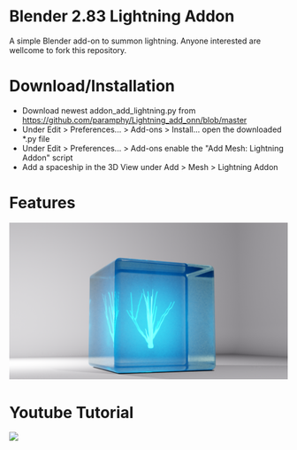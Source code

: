 # Blender 2.83 Lightning Addon
A simple Blender add-on to summon lightning.
Anyone interested are wellcome to fork this repository.

# Download/Installation
* Download newest addon_add_lightning.py from https://github.com/paramphy/Lightning_add_onn/blob/master
* Under Edit > Preferences... > Add-ons > Install... open the downloaded *.py file
* Under Edit > Preferences... > Add-ons enable the "Add Mesh: Lightning Addon" script
* Add a spaceship in the 3D View under Add > Mesh > Lightning Addon
# Features
![alt text](untitled.png)
# Youtube Tutorial


[![](https://img.youtube.com/vi/KQ4aiqwIcSI/10.jpg)](http://www.youtube.com/watch?v=KQ4aiqwIcSI)




 

